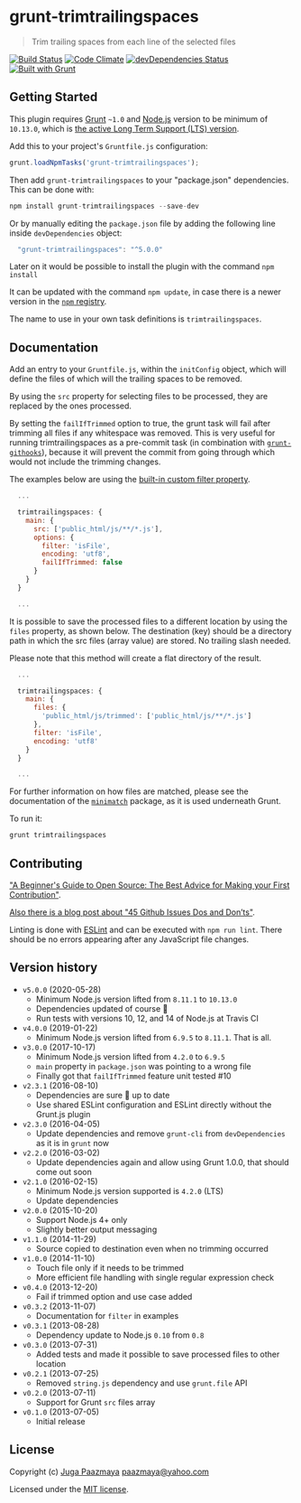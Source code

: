 # grunt-trimtrailingspaces

> Trim trailing spaces from each line of the selected files

[![Build Status](https://img.shields.io/travis/paazmaya/grunt-trimtrailingspaces.svg?style=flat-square)](https://travis-ci.org/paazmaya/grunt-trimtrailingspaces)
[![Code Climate](https://img.shields.io/codeclimate/github/paazmaya/grunt-trimtrailingspaces.svg?style=flat-square)](https://codeclimate.com/github/paazmaya/grunt-trimtrailingspaces)
[![devDependencies Status](https://david-dm.org/paazmaya/grunt-trimtrailingspaces/dev-status.svg)](https://david-dm.org/paazmaya/grunt-trimtrailingspaces?type=dev)
[![Built with Grunt](http://img.shields.io/badge/Grunt-1.0-blue.svg?style=flat-square)](http://gruntjs.com/)


## Getting Started

This plugin requires [Grunt](http://gruntjs.com/) `~1.0` and [Node.js](https://nodejs.org/en/)
version to be minimum of `10.13.0`, which is [the active Long Term Support (LTS) version](https://github.com/nodejs/Release#release-schedule).

Add this to your project's `Gruntfile.js` configuration:

```js
grunt.loadNpmTasks('grunt-trimtrailingspaces');
```

Then add `grunt-trimtrailingspaces` to your "package.json" dependencies. This can be done with:

```js
npm install grunt-trimtrailingspaces --save-dev
```

Or by manually editing the `package.json` file by adding the following line inside `devDependencies` object:

```js
  "grunt-trimtrailingspaces": "^5.0.0"
```

Later on it would be possible to install the plugin with the command `npm install`

It can be updated with the command `npm update`, in case there is a newer version in the
[`npm` registry](https://www.npmjs.com/).

The name to use in your own task definitions is `trimtrailingspaces`.


## Documentation

Add an entry to your `Gruntfile.js`, within the `initConfig` object, which will define the
files of which will the trailing spaces to be removed.

By using the `src` property for selecting files to be processed, they are replaced by the ones processed.

By setting the `failIfTrimmed` option to true, the grunt task will fail after
trimming all files if any whitespace was removed.  This is very useful for
running trimtrailingspaces as a pre-commit task (in combination with
[`grunt-githooks`](https://github.com/rhumaric/grunt-githooks)), because it will
prevent the commit from going through which would not include the trimming
changes.

The examples below are using the [built-in custom filter property](http://gruntjs.com/configuring-tasks#custom-filter-function).

```js
  ...

  trimtrailingspaces: {
    main: {
      src: ['public_html/js/**/*.js'],
      options: {
        filter: 'isFile',
        encoding: 'utf8',
        failIfTrimmed: false
      }
    }
  }

  ...
```

It is possible to save the processed files to a different location by using the `files` property, as shown below.
The destination (key) should be a directory path in which the src files (array value) are stored.
No trailing slash needed.

Please note that this method will create a flat directory of the result.

```js
  ...

  trimtrailingspaces: {
    main: {
      files: {
        'public_html/js/trimmed': ['public_html/js/**/*.js']
      },
      filter: 'isFile',
      encoding: 'utf8'
    }
  }

  ...
```

For further information on how files are matched, please see the
documentation of the [`minimatch`](https://github.com/isaacs/minimatch) package,
as it is used underneath Grunt.

To run it:

```js
grunt trimtrailingspaces
```

## Contributing

["A Beginner's Guide to Open Source: The Best Advice for Making your First Contribution"](http://www.erikaheidi.com/blog/a-beginners-guide-to-open-source-the-best-advice-for-making-your-first-contribution/).

[Also there is a blog post about "45 Github Issues Dos and Don’ts"](https://davidwalsh.name/45-github-issues-dos-donts).

Linting is done with [ESLint](http://eslint.org) and can be executed with `npm run lint`.
There should be no errors appearing after any JavaScript file changes.

## Version history

* `v5.0.0` (2020-05-28)
  - Minimum Node.js version lifted from `8.11.1` to `10.13.0`
  - Dependencies updated of course :tophat:
  - Run tests with versions 10, 12, and 14 of Node.js at Travis CI
* `v4.0.0` (2019-01-22)
  - Minimum Node.js version lifted from `6.9.5` to `8.11.1`. That is all.
* `v3.0.0` (2017-10-17)
  - Minimum Node.js version lifted from `4.2.0` to `6.9.5`
  - `main` property in `package.json` was pointing to a wrong file
  - Finally got that `failIfTrimmed` feature unit tested #10
* `v2.3.1` (2016-08-10)
  - Dependencies are sure :tophat: up to date
  - Use shared ESLint configuration and ESLint directly without the Grunt.js plugin
* `v2.3.0` (2016-04-05)
  - Update dependencies and remove `grunt-cli` from `devDependencies` as it is in `grunt` now
* `v2.2.0` (2016-03-02)
  - Update dependencies again and allow using Grunt 1.0.0, that should come out soon
* `v2.1.0` (2016-02-15)
  - Minimum Node.js version supported is `4.2.0` (LTS)
  - Update dependencies
* `v2.0.0` (2015-10-20)
  - Support Node.js 4+ only
  - Slightly better output messaging
* `v1.1.0` (2014-11-29)
  - Source copied to destination even when no trimming occurred
* `v1.0.0` (2014-11-10)
  - Touch file only if it needs to be trimmed
  - More efficient file handling with single regular expression check
* `v0.4.0` (2013-12-20)
  - Fail if trimmed option and use case added
* `v0.3.2` (2013-11-07)
  - Documentation for `filter` in examples
* `v0.3.1` (2013-08-28)
  - Dependency update to Node.js `0.10` from `0.8`
* `v0.3.0` (2013-07-31)
  - Added tests and made it possible to save processed files to other location
* `v0.2.1` (2013-07-25)
  - Removed `string.js` dependency and use `grunt.file` API
* `v0.2.0` (2013-07-11)
  - Support for Grunt `src` files array
* `v0.1.0` (2013-07-05)
  - Initial release

## License

Copyright (c) [Juga Paazmaya](https://paazmaya.fi) <paazmaya@yahoo.com>

Licensed under the [MIT license](LICENSE).

